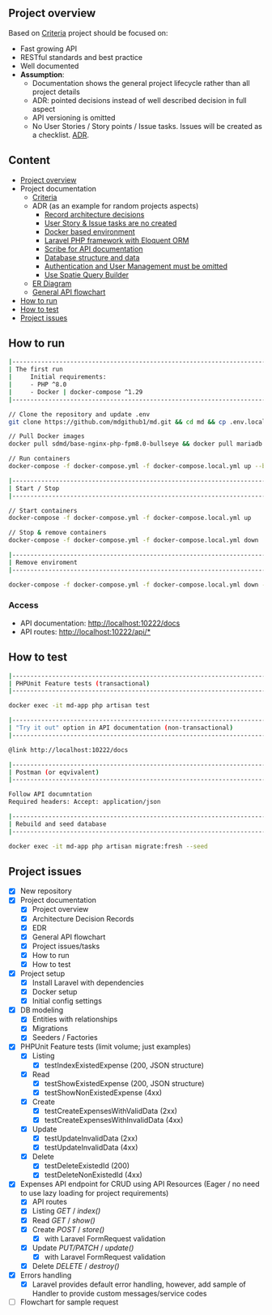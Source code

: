 ## Project overview

Based on [Criteria](docs/project/001-criteria.md) project should be focused on:
- Fast growing API
- RESTful standards and best practice
- Well documented
- **Assumption**:
  - Documentation shows the general project lifecycle rather than all project details
  - ADR: pointed decisions instead of well described decision in full aspect
  - API versioning is omitted
  - No User Stories / Story points / Issue tasks. Issues will be created as a checklist. [ADR](docs/adr/001-issue-and-user-story-are-not-created.md).
  
## Content
 - [Project overview](#project-overview)
 - Project documentation
   - [Criteria](docs/project/001-criteria.md)
   - ADR (as an example for random projects aspects)
     - [Record architecture decisions](docs/adr/000-record-architecture-decisions.md)
     - [User Story & Issue tasks are no created](docs/adr/001-issue-and-user-story-are-not-created.md)
     - [Docker based environment](docs/adr/002-docker-based-enviroment.md)
     - [Laravel PHP framework with Eloquent ORM](docs/adr/003-laravel-framework-with-eloquent-orm.md)
     - [Scribe for API documentation](docs/adr/004-scribe-as-api-documention-handler.md)
     - [Database structure and data](docs/adr/005-db-structure-and-data.md)
     - [Authentication and User Management must be omitted](docs/adr/006-no-authentication-or-user-managment.md)
     - [Use Spatie Query Builder](docs/adr/007-spatie-builder-as-query-builder.md)
   - [ER Diagram](docs/erd/erd_diagram.md)
   - [General API flowchart](docs/flowcharts/000-geenral-flowchart.md)
 - [How to run](#how-to-run)
 - [How to test](#how-to-test)
 - [Project issues](#project-issues)

## How to run
```bash
|----------------------------------------------------------------------
| The first run
|     Initial requirements:
|     - PHP ^8.0
|     - Docker | docker-compose ^1.29
|----------------------------------------------------------------------

// Clone the repository and update .env
git clone https://github.com/mdgithub1/md.git && cd md && cp .env.local .env && composer install

// Pull Docker images
docker pull sdmd/base-nginx-php-fpm8.0-bullseye && docker pull mariadb:10.4

// Run containers
docker-compose -f docker-compose.yml -f docker-compose.local.yml up --build

|----------------------------------------------------------------------
| Start / Stop
|----------------------------------------------------------------------

// Start containers
docker-compose -f docker-compose.yml -f docker-compose.local.yml up

// Stop & remove containers
docker-compose -f docker-compose.yml -f docker-compose.local.yml down

|----------------------------------------------------------------------
| Remove enviroment
|----------------------------------------------------------------------

docker-compose -f docker-compose.yml -f docker-compose.local.yml down --rmi all -v --remove-orphans
```
### Access
- API documentation: [http://localhost:10222/docs](http://localhost:10222/docs)
- API routes: [http://localhost:10222/api/*](http://localhost:10222/api/expenses)
## How to test
```bash
|----------------------------------------------------------------------
| PHPUnit Feature tests (transactional)
|----------------------------------------------------------------------

docker exec -it md-app php artisan test

|----------------------------------------------------------------------
| "Try it out" option in API documentation (non-transactional)
|----------------------------------------------------------------------

@link http://localhost:10222/docs

|----------------------------------------------------------------------
| Postman (or eqvivalent)
|----------------------------------------------------------------------

Follow API documntation
Required headers: Accept: application/json

|----------------------------------------------------------------------
| Rebuild and seed database
|----------------------------------------------------------------------

docker exec -it md-app php artisan migrate:fresh --seed
```

## Project issues
 - [x] New repository
 - [x] Project documentation
   - [x] Project overview
   - [x] Architecture Decision Records
   - [x] EDR
   - [x] General API flowchart
   - [x] Project issues/tasks
   - [x] How to run
   - [x] How to test
 - [x] Project setup
   - [x] Install Laravel with dependencies
   - [x] Docker setup
   - [x] Initial config settings
 - [x] DB modeling
   - [x] Entities with relationships
   - [x] Migrations
   - [x] Seeders / Factories
 - [x] PHPUnit Feature tests (limit volume; just examples)
   - [x] Listing
     - [x] testIndexExistedExpense (200, JSON structure)
   - [x] Read
     - [x] testShowExistedExpense (200, JSON structure)
     - [x] testShowNonExistedExpense (4xx)
   - [x] Create
     - [x] testCreateExpensesWithValidData (2xx)
     - [x] testCreateExpensesWithInvalidData (4xx)
   - [x] Update
     - [x] testUpdateInvalidData (2xx)
     - [x] testUpdateInvalidData (4xx)
   - [x] Delete
     - [x] testDeleteExistedId (200)
     - [x] testDeleteNonExistedId (4xx)
 - [x] Expenses API endpoint for CRUD using API Resources (Eager / no need to use lazy loading for project requirements)
   - [x] API routes
   - [x] Listing _GET_ / _index()_
   - [x] Read _GET_ / _show()_
   - [x] Create _POST_ / _store()_
     - [x] with Laravel FormRequest validation
   - [x] Update _PUT/PATCH_ / _update()_
     - [x] with Laravel FormRequest validation
   - [x] Delete _DELETE_ / _destroy()_
 - [x] Errors handling 
   - [x] Laravel provides default error handling, however, add sample of Handler to provide custom messages/service codes
 - [ ] Flowchart for sample request
